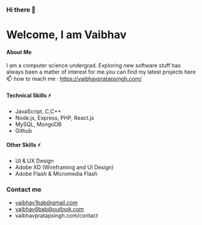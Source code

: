 ### Hi there 👋
# Welcome, I am Vaibhav
#### About Me
I am a computer science undergrad. Exploring new software stuff has always been a matter of interest for me.you can find my latest projects here
📫 how to reach me : https://vaibhavpratapsingh.com/

#### Technical Skills ⚡
* JavaScript, C,C++
* Node.js, Express, PHP, React.js
* MySQL, MongoDB
* Github

#### Other Skills ⚡
* UI & UX Design
* Adobe XD (Wireframing and UI Design)
* Adobe Flash & Micromedia Flash

### Contact me
 - vaibhav1bab@gmail.com
 - vaibhav6bab@outlook.com
 - vaibhavpratapsingh.com/contact
      
  
